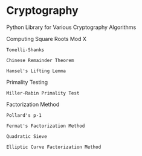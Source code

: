 # Cryptography
Python Library for Various Cryptography Algorithms

Computing Square Roots Mod X
	
	Tonelli-Shanks
	
	Chinese Remainder Theorem
	
	Hansel's Lifting Lemma


Primality Testing
	
	Miller-Rabin Primality Test


Factorization Method
	
	Pollard's p-1

	Fermat's Factorization Method

	Quadratic Sieve

	Elliptic Curve Factorization Method 
